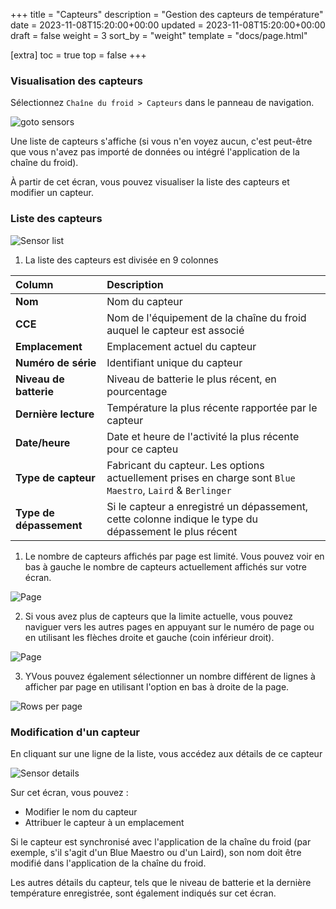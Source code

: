 +++
title = "Capteurs"
description = "Gestion des capteurs de température"
date = 2023-11-08T15:20:00+00:00
updated = 2023-11-08T15:20:00+00:00
draft = false
weight = 3
sort_by = "weight"
template = "docs/page.html"

[extra]
toc = true
top = false
+++


### Visualisation des capteurs

Sélectionnez `Chaîne du froid > Capteurs` dans le panneau de navigation.

![goto sensors](/docs/coldchain/images/goto_sensors.png)

Une liste de capteurs s'affiche (si vous n'en voyez aucun, c'est peut-être que vous n'avez pas importé de données ou intégré l'application de la chaîne du froid).

À partir de cet écran, vous pouvez visualiser la liste des capteurs et modifier un capteur.

### Liste des capteurs

![Sensor list](/docs/coldchain/images/sensor_list.png)

1. La liste des capteurs est divisée en 9 colonnes

| Column                 | Description                      |
| :----------------------| :------------------------------- |
| **Nom**                | Nom du capteur               |
| **CCE**                | Nom de l'équipement de la chaîne du froid auquel le capteur est associé   |
| **Emplacement**        | Emplacement actuel du capteur |
| **Numéro de série**    | Identifiant unique du capteur    |
| **Niveau de batterie** | Niveau de batterie le plus récent, en pourcentage              |
| **Dernière lecture**   | Température la plus récente rapportée par le capteur         |
| **Date/heure**         | Date et heure de l'activité la plus récente pour ce capteu     |
| **Type de capteur**    | Fabricant du capteur. Les options actuellement prises en charge sont `Blue Maestro`, `Laird` & `Berlinger` |
| **Type de dépassement**| Si le capteur a enregistré un dépassement, cette colonne indique le type du dépassement le plus récent |

1. Le nombre de capteurs affichés par page est limité. Vous pouvez voir en bas à gauche le nombre de capteurs actuellement affichés sur votre écran.

![Page](/docs/introduction/images/list_showing.png)

2. Si vous avez plus de capteurs que la limite actuelle, vous pouvez naviguer vers les autres pages en appuyant sur le numéro de page ou en utilisant les flèches droite et gauche (coin inférieur droit).

![Page](/docs/introduction/images/list_pagenumbers.png)

3. YVous pouvez également sélectionner un nombre différent de lignes à afficher par page en utilisant l'option en bas à droite de la page.

![Rows per page](/docs/introduction/images/rows-per-page-select.png)

### Modification d'un capteur

En cliquant sur une ligne de la liste, vous accédez aux détails de ce capteur

![Sensor details](/docs/coldchain/images/sensor_details.png)

Sur cet écran, vous pouvez :
- Modifier le nom du capteur
- Attribuer le capteur à un emplacement


<div class="note">Si le capteur est synchronisé avec l'application de la chaîne du froid (par exemple, s'il s'agit d'un Blue Maestro ou d'un Laird), son nom doit être modifié dans l'application de la chaîne du froid.</div>

Les autres détails du capteur, tels que le niveau de batterie et la dernière température enregistrée, sont également indiqués sur cet écran.


